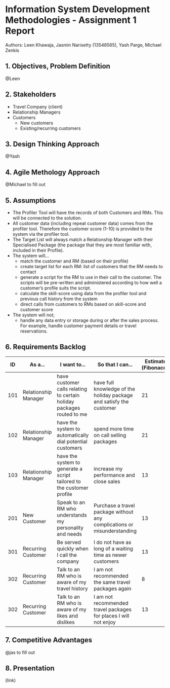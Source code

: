 # Information System Development Methodologies - Assignment 1 Report
Authors: Leen Khawaja, Jasmin Narisetty (13548565), Yash Parge, Michael Zenkis

## 1. Objectives, Problem Definition
@Leen

## 2. Stakeholders
* Travel Company (client)
* Relationship Managers
* Customers
  * New customers
  * Existing/recurring customers

## 3. Design Thinking Approach
@Yash

## 4. Agile Methology Approach
@Michael to fill out

## 5. Assumptions
* The Profiler Tool will have the records of both Customers and RMs. This will be connected to the solution.
* All customer data (including repeat customer data) comes from the profiler tool. Therefore the customer score (1-10) is provided to the system via the profiler tool.
* The Target List will always match a Relationship Manager with their Specialised Package (the package that they are most familiar with, included in their Profile).
* The system will...
  * match the customer and RM (based on their profile)
  * create target list for each RM: list of customers that the RM needs to contact
  * generate a script for the RM to use in their call to the customer. The scripts will be pre-written and administered according to how well a customer’s profile suits the script. 
  * calculate the skill-score using data from the profiler tool and previous call history from the system
  * direct calls from customers to RMs based on skill-score and customer score
* The system will not;
  * handle any data entry or storage during or after the sales process. For example, handle customer payment details or travel reservations.
  
## 6. Requirements Backlog
ID | As a... | I want to... | So that I can... | Estimate (Fibonacci) | Priority (HML)
---|---------|--------------|------------------|----------------------|---------------
101|Relationship Manager|have customer calls relating to certain holiday packages routed to me|have full knowledge of the holiday package and satisfy the customer|21|H
102|Relationship Manager|have the system to automatically dial potential customers|spend more time on call selling packages|21|H
103|Relationship Manager|have the system to generate a script tailored to the customer profile|increase my performance and close sales|13|H
201|New Customer|Speak to an RM who understands my personality and needs|Purchase a travel package without any complications or misunderstanding|13|H
301|Recurring Customer|Be served quickly when I call the company|I do not have as long of a waiting time as newer customers|13|H
302|Recurring Customer|Talk to an RM who is aware of my travel history|I am not recommended the same travel packages again|8|M
302|Recurring Customer|Talk to an RM who is aware of my likes and dislikes|I am not recommended travel packages for places I will not enjoy|13|H
  
## 7. Competitive Advantages
@jas to fill out


## 8. Presentation
(link)
